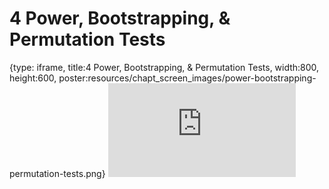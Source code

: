 # 4 Power, Bootstrapping, & Permutation Tests
 
{type: iframe, title:4 Power, Bootstrapping, & Permutation Tests, width:800, height:600, poster:resources/chapt_screen_images/power-bootstrapping-permutation-tests.png}
![](https://b7m.github.io/Statistical-Inference/no_toc/power-bootstrapping-permutation-tests.html)
 

 
